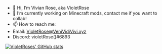 - 👋 Hi, I’m Vivian Rose, aka VioletRose
- 👀 I’m currently working on Minecraft mods, contact me if you want to collab!
- 📫 How to reach me:
- Email: VioletRose@VeniVidiVivi.xyz
- Discord: violetRose()#6893

[![VioletRoses' GitHub stats](https://github-readme-stats.vercel.app/api?username=VioletRoses&theme=tokyonight)](https://github.com/anuraghazra/github-readme-stats)

